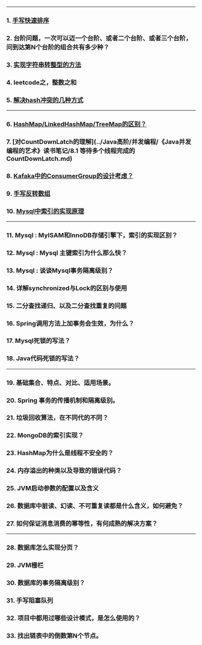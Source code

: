 
<hr/>

### 1. [手写快速排序](../java基础/基础算法/快速排序.md)

### 2. 台阶问题，一次可以迈一个台阶、或者二个台阶、或者三个台阶，问到达第N个台阶的组合共有多少种？

### 3. [实现字符串转整型的方法](../Java基础/基础算法/字符串转数字.md)

### 4. leetcode之，整数之和

### 5. [解决hash冲突的几种方式](集合篇.md)


<hr/>

### 6. [HashMap/LinkedHashMap/TreeMap的区别？](../集合/HashMap,LinkedHashMap,TreeMap的区别.md)

### 7. [对CountDownLatch的理解](../Java高阶/并发编程/《Java并发编程的艺术》读书笔记/8.1 等待多个线程完成的CountDownLatch.md)

### 8. [Kafaka中的ConsumerGroup的设计考虑？](http://www.aboutyun.com/thread-9341-1-1.html)

### 9. [手写反转数组](../Java基础/基础算法/反转数组.md)

### 10. [Mysql中索引的实现原理](https://github.com/hongjiaoliu/learning-record/blob/master/%E6%95%B0%E6%8D%AE%E5%BA%93/Mysql/MySQL%20%E7%B4%A2%E5%BC%95B%2B%E6%A0%91%E5%8E%9F%E7%90%86.md)

<hr/>

### 11. Mysql : MyISAM和InnoDB存储引擎下，索引的实现区别？

### 12. Mysql : Mysql 主键索引为什么那么快？

### 13. Mysql : 谈谈Mysql事务隔离级别？

### 14. 详解synchronized与Lock的区别与使用

### 15. 二分查找递归、以及二分查找重复的问题

### 16. Spring调用方法上加事务会生效，为什么？

### 17. Mysql死锁的写法？

### 18. Java代码死锁的写法？

<hr/>

### 19. 基础集合、特点、对比、适用场景。

### 20. Spring 事务的传播机制和隔离级别。

### 21. 垃圾回收算法，在不同代的不同？

### 22. MongoDB的索引实现？

### 23. HashMap为什么是线程不安全的？

### 24. 内存溢出的种类以及导致的错误代码？

### 25. JVM启动参数的配置以及含义

### 26. 数据库中脏读、幻读、不可重复读都是什么含义，如何避免？

### 27. 如何保证消息消费的幂等性，有何成熟的解决方案？

<hr/>

### 28. 数据库怎么实现分页？

### 29. JVM栅栏

### 30. 数据库的事务隔离级别？

### 31. 手写阻塞队列

### 32. 项目中都用过哪些设计模式，是怎么使用的？

### 33. 找出链表中的倒数第N个节点。
